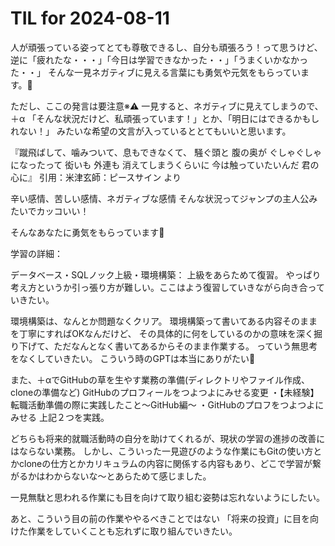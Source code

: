 # TIL for 2024-08-11

人が頑張っている姿ってとても尊敬できるし、自分も頑張ろう！って思うけど、
逆に「疲れたな・・・」「今日は学習できなかった・・」「うまくいかなかった・・」
そんな一見ネガティブに見える言葉にも勇気や元気をもらっています。:pray:

ただし、ここの発言は要注意※:warning: 一見すると、ネガティブに見えてしまうので、
＋α 「そんな状況だけど、私頑張っています！」とか、「明日にはできるかもしれない！」
みたいな希望の文言が入っているととてもいいと思います。

『蹴飛ばして、噛みついて、息もできなくて、
騒ぐ頭と 腹の奥が ぐしゃぐしゃになったって
衒いも 外連も 消えてしまうくらいに
今は触っていたいんだ 君の心に』
引用：米津玄師：ピースサイン より


辛い感情、苦しい感情、ネガティブな感情
そんな状況ってジャンプの主人公みたいでカッコいい！

そんなあなたに勇気をもらっています:pray:

学習の詳細：

データベース・SQLノック上級・環境構築：
上級をあらためて復習。
やっぱり考え方というか引っ張り方が難しい。ここはよう復習していきながら向き合っていきたい。

環境構築は、なんとか問題なくクリア。
環境構築って書いてある内容そのままを丁寧にすればOKなんだけど、
その具体的に何をしているのかの意味を深く掘り下げて、ただなんとなく書いてあるからそのまま作業する。
っていう無思考をなくしていきたい。
こういう時のGPTは本当にありがたい:pray:

また、＋αでGitHubの草を生やす業務の準備(ディレクトリやファイル作成、cloneの準備など)
GitHubのプロフィールをつよつよにみせる変更
・【未経験】転職活動準備の際に実践したこと〜GitHub編〜
・GitHubのプロフをつよつよにみせる
上記２つを実践。

どちらも将来的就職活動時の自分を助けてくれるが、現状の学習の進捗の改善にはならない業務。
しかし、こういった一見遊びのような作業にもGitの使い方とかcloneの仕方とかカリキュラムの内容に関係する内容もあり、どこで学習が繋がるかはわからないな〜とあらためて感じました。

一見無駄と思われる作業にも目を向けて取り組む姿勢は忘れないようにしたい。

あと、こういう目の前の作業ややるべきことではない
「将来の投資」に目を向けた作業をしていくことも忘れずに取り組んでいきたい。